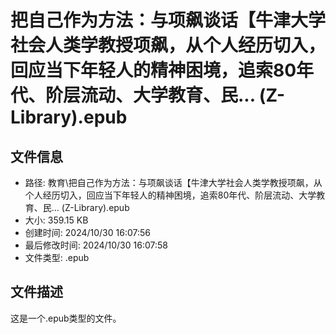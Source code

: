 ﻿# 把自己作为方法：与项飙谈话【牛津大学社会人类学教授项飙，从个人经历切入，回应当下年轻人的精神困境，追索80年代、阶层流动、大学教育、民... (Z-Library).epub

## 文件信息
- 路径: 教育\把自己作为方法：与项飙谈话【牛津大学社会人类学教授项飙，从个人经历切入，回应当下年轻人的精神困境，追索80年代、阶层流动、大学教育、民... (Z-Library).epub
- 大小: 359.15 KB
- 创建时间: 2024/10/30 16:07:56
- 最后修改时间: 2024/10/30 16:07:58
- 文件类型: .epub

## 文件描述
这是一个.epub类型的文件。

